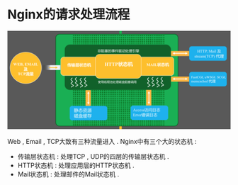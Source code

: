 # Nginx的请求处理流程

![](/assets/nginxqingqiuchuliliucheng.png)

Web , Email , TCP大致有三种流量进入 . Nginx中有三个大的状态机 : 

* 传输层状态机 : 处理TCP , UDP的四层的传输层状态机 . 
* HTTP状态机 : 处理应用层的HTTP状态机 . 
* Mail状态机 : 处理邮件的Mail状态机 . 



